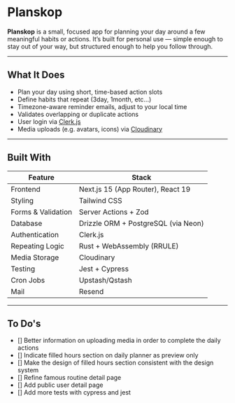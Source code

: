 # Planskop

**Planskop** is a small, focused app for planning your day around a few meaningful habits or actions. It’s built for personal use — simple enough to stay out of your way, but structured enough to help you follow through.

---

## What It Does

- Plan your day using short, time-based action slots
- Define habits that repeat (3day, 1month, etc...)
- Timezone-aware reminder emails, adjust to your local time
- Validates overlapping or duplicate actions
- User login via [Clerk.js](https://clerk.dev)
- Media uploads (e.g. avatars, icons) via [Cloudinary](https://cloudinary.com/)

---

## Built With

| Feature            | Stack                               |
| ------------------ | ----------------------------------- |
| Frontend           | Next.js 15 (App Router), React 19   |
| Styling            | Tailwind CSS                        |
| Forms & Validation | Server Actions + Zod                |
| Database           | Drizzle ORM + PostgreSQL (via Neon) |
| Authentication     | Clerk.js                            |
| Repeating Logic    | Rust + WebAssembly (RRULE)          |
| Media Storage      | Cloudinary                          |
| Testing            | Jest + Cypress                      |
| Cron Jobs          | Upstash/Qstash                      |
| Mail               | Resend                              |

---

## To Do's

- [] Better information on uploading media in order to complete the daily actions
- [] Indicate filled hours section on daily planner as preview only
- [] Make the design of filled hours section consistent with the design system
- [] Refine famous routine detail page
- [] Add public user detail page
- [] Add more tests with cypress and jest
